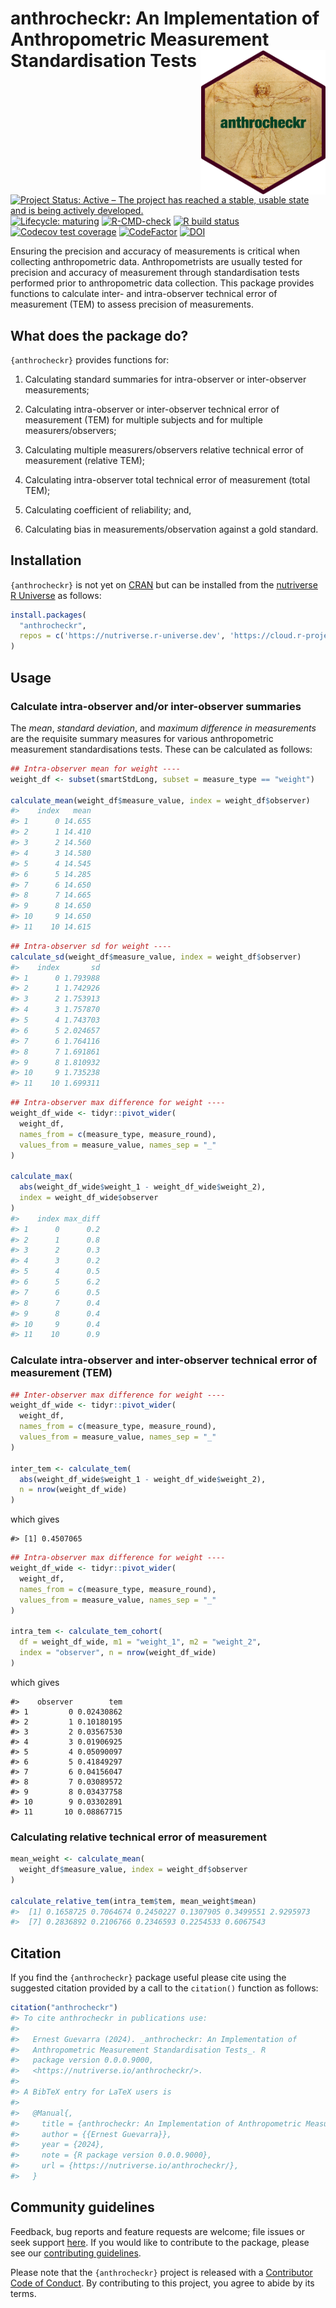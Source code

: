 
<!-- README.md is generated from README.Rmd. Please edit that file -->

# anthrocheckr: An Implementation of Anthropometric Measurement Standardisation Tests <img src="man/figures/logo.png" width="200" align="right" />

<!-- badges: start -->

[![Project Status: Active – The project has reached a stable, usable
state and is being actively
developed.](https://www.repostatus.org/badges/latest/active.svg)](https://www.repostatus.org/#active)
[![Lifecycle:
maturing](https://img.shields.io/badge/lifecycle-maturing-blue.svg)](https://www.tidyverse.org/lifecycle/#maturing)
[![R-CMD-check](https://github.com/nutriverse/anthrocheckr/actions/workflows/R-CMD-check.yaml/badge.svg)](https://github.com/nutriverse/anthrocheckr/actions/workflows/R-CMD-check.yaml)
[![R build
status](https://github.com/nutriverse/anthrocheckr/workflows/test-coverage/badge.svg)](https://github.com/nutriverse/anthrocheckr/actions)
[![Codecov test
coverage](https://codecov.io/gh/nutriverse/anthrocheckr/branch/main/graph/badge.svg)](https://app.codecov.io/gh/nutriverse/anthrocheckr?branch=main)
[![CodeFactor](https://www.codefactor.io/repository/github/nutriverse/anthrocheckr/badge)](https://www.codefactor.io/repository/github/nutriverse/anthrocheckr)
[![DOI](https://zenodo.org/badge/162917178.svg)](https://zenodo.org/badge/latestdoi/162917178)
<!-- badges: end -->

Ensuring the precision and accuracy of measurements is critical when
collecting anthropometric data. Anthropometrists are usually tested for
precision and accuracy of measurement through standardisation tests
performed prior to anthropometric data collection. This package provides
functions to calculate inter- and intra-observer technical error of
measurement (TEM) to assess precision of measurements.

## What does the package do?

`{anthrocheckr}` provides functions for:

1.  Calculating standard summaries for intra-observer or inter-observer
    measurements;

2.  Calculating intra-observer or inter-observer technical error of
    measurement (TEM) for multiple subjects and for multiple
    measurers/observers;

3.  Calculating multiple measurers/observers relative technical error of
    measurement (relative TEM);

4.  Calculating intra-observer total technical error of measurement
    (total TEM);

5.  Calculating coefficient of reliability; and,

6.  Calculating bias in measurements/observation against a gold
    standard.

## Installation

`{anthrocheckr}` is not yet on [CRAN](https://cran.r-project.org) but
can be installed from the [nutriverse R
Universe](https://nutriverse.r-universe.dev) as follows:

``` r
install.packages(
  "anthrocheckr",
  repos = c('https://nutriverse.r-universe.dev', 'https://cloud.r-project.org')
)
```

## Usage

### Calculate intra-observer and/or inter-observer summaries

The *mean*, *standard deviation*, and *maximum difference in
measurements* are the requisite summary measures for various
anthropometric measurement standardisations tests. These can be
calculated as follows:

``` r
## Intra-observer mean for weight ----
weight_df <- subset(smartStdLong, subset = measure_type == "weight")

calculate_mean(weight_df$measure_value, index = weight_df$observer)
#>    index   mean
#> 1      0 14.655
#> 2      1 14.410
#> 3      2 14.560
#> 4      3 14.580
#> 5      4 14.545
#> 6      5 14.285
#> 7      6 14.650
#> 8      7 14.665
#> 9      8 14.650
#> 10     9 14.650
#> 11    10 14.615
```

``` r
## Intra-observer sd for weight ----
calculate_sd(weight_df$measure_value, index = weight_df$observer)
#>    index       sd
#> 1      0 1.793988
#> 2      1 1.742926
#> 3      2 1.753913
#> 4      3 1.757870
#> 5      4 1.743703
#> 6      5 2.024657
#> 7      6 1.764116
#> 8      7 1.691861
#> 9      8 1.810932
#> 10     9 1.735238
#> 11    10 1.699311
```

``` r
## Intra-observer max difference for weight ----
weight_df_wide <- tidyr::pivot_wider(
  weight_df, 
  names_from = c(measure_type, measure_round), 
  values_from = measure_value, names_sep = "_"
)

calculate_max(
  abs(weight_df_wide$weight_1 - weight_df_wide$weight_2), 
  index = weight_df_wide$observer
)
#>    index max_diff
#> 1      0      0.2
#> 2      1      0.8
#> 3      2      0.3
#> 4      3      0.2
#> 5      4      0.5
#> 6      5      6.2
#> 7      6      0.5
#> 8      7      0.4
#> 9      8      0.4
#> 10     9      0.4
#> 11    10      0.9
```

### Calculate intra-observer and inter-observer technical error of measurement (TEM)

``` r
## Inter-observer max difference for weight ----
weight_df_wide <- tidyr::pivot_wider(
  weight_df, 
  names_from = c(measure_type, measure_round), 
  values_from = measure_value, names_sep = "_"
)

inter_tem <- calculate_tem(
  abs(weight_df_wide$weight_1 - weight_df_wide$weight_2), 
  n = nrow(weight_df_wide)
)
```

which gives

    #> [1] 0.4507065

``` r
## Intra-observer max difference for weight ----
weight_df_wide <- tidyr::pivot_wider(
  weight_df, 
  names_from = c(measure_type, measure_round), 
  values_from = measure_value, names_sep = "_"
)

intra_tem <- calculate_tem_cohort(
  df = weight_df_wide, m1 = "weight_1", m2 = "weight_2",
  index = "observer", n = nrow(weight_df_wide)
)
```

which gives

    #>    observer        tem
    #> 1         0 0.02430862
    #> 2         1 0.10180195
    #> 3         2 0.03567530
    #> 4         3 0.01906925
    #> 5         4 0.05090097
    #> 6         5 0.41849297
    #> 7         6 0.04156047
    #> 8         7 0.03089572
    #> 9         8 0.03437758
    #> 10        9 0.03302891
    #> 11       10 0.08867715

### Calculating relative technical error of measurement

``` r
mean_weight <- calculate_mean(
  weight_df$measure_value, index = weight_df$observer
)

calculate_relative_tem(intra_tem$tem, mean_weight$mean)
#>  [1] 0.1658725 0.7064674 0.2450227 0.1307905 0.3499551 2.9295973
#>  [7] 0.2836892 0.2106766 0.2346593 0.2254533 0.6067543
```

## Citation

If you find the `{anthrocheckr}` package useful please cite using the
suggested citation provided by a call to the `citation()` function as
follows:

``` r
citation("anthrocheckr")
#> To cite anthrocheckr in publications use:
#> 
#>   Ernest Guevarra (2024). _anthrocheckr: An Implementation of
#>   Anthropometric Measurement Standardisation Tests_. R
#>   package version 0.0.0.9000,
#>   <https://nutriverse.io/anthrocheckr/>.
#> 
#> A BibTeX entry for LaTeX users is
#> 
#>   @Manual{,
#>     title = {anthrocheckr: An Implementation of Anthropometric Measurement Standardisation Tests},
#>     author = {{Ernest Guevarra}},
#>     year = {2024},
#>     note = {R package version 0.0.0.9000},
#>     url = {https://nutriverse.io/anthrocheckr/},
#>   }
```

## Community guidelines

Feedback, bug reports and feature requests are welcome; file issues or
seek support [here](https://github.com/nutriverse/anthrocheckr/issues).
If you would like to contribute to the package, please see our
[contributing
guidelines](https://nutriverse.io/anthrocheckr/CONTRIBUTING.html).

Please note that the `{anthrocheckr}` project is released with a
[Contributor Code of
Conduct](https://nutriverse.io/anthrocheckr/CODE_OF_CONDUCT.html). By
contributing to this project, you agree to abide by its terms.
